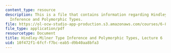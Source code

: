 ```yaml
---
content_type: resource
description: This is a file that contains information regarding Hindley-Milner Type
  Inference and Polymorphic Types.
file: https://ol-ocw-studio-app-production.s3.amazonaws.com/courses/6-820-fundamentals-of-program-analysis-fall-2015/10f472f16fcff7bceab5d9b40aa8bfa3_MIT6_820F15_L06.pdf
file_type: application/pdf
resourcetype: Document
title: Hindley-Milner Type Inference and Polymorphic Types, Lecture 6
uid: 10f472f1-6fcf-f7bc-eab5-d9b40aa8bfa3
---
```

